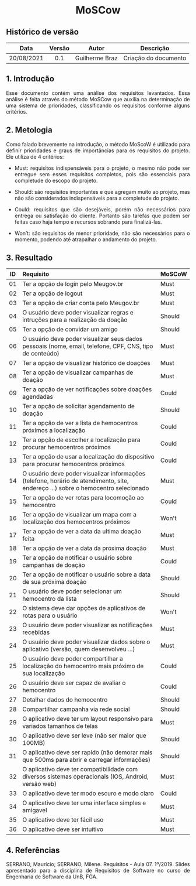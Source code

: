 # <center> MoSCow

## Histórico de versão
| Data | Versão | Autor | Descrição |
| :-: | :-: | :-: | :-: |
| 20/08/2021 | 0.1 | Guilherme Braz | Criação do documento |
<div align="justify">

## 1. Introdução
Esse documento contém uma análise dos requisitos levantados. Essa análise é feita através do método MoSCow que auxilia na determinação de uma sistema de prioridades, classificando os requisitos conforme alguns critérios.

## 2. Metologia
Como falado brevemente na introdução, o método MoScoW é utilizado para definir prioridades e graus de importâncias para os requisitos do projeto. Ele utiliza de 4 critérios:

- Must:  requisitos indispensáveis para o projeto, o mesmo não pode ser entregue sem esses requisitos completos, pois são essenciais para completude do escopo do projeto.

- Should: são requisitos importantes e que agregam muito ao projeto, mas não são considerados indispensáveis para a completude do projeto.

- Could: requisitos que são desejáveis, porém não necessários para entrega ou satisfação do cliente. Portanto são tarefas que podem ser feitas caso haja tempo e recursos sobrando para finalizá-las.

- Won’t: são requisitos de menor prioridade, não são necessários para o momento, podendo até atrapalhar o andamento do projeto. 


## 3. Resultado
| ID | Requisito | MoSCoW |
| :-: | :- | :- |
| 01 | Ter a opção de login pelo Meugov.br | Must |
| 02 | Ter a opção de logout | Must |
| 03 | Ter a opção de criar conta pelo Meugov.br | Must |
| 04 | O usuário deve poder visualizar regras e intruções para a realização da doação | Should |
| 05 | Ter a opção de convidar um amigo | Should |
| 06 | O usuário deve poder visualizar seus dados pessoais (nome, email, telefone, CPF, CNS, tipo de conteúdo) | Must |
| 07 | Ter a opção de visualizar histórico de doações | Must |
| 08 | Ter a opção de visualizar campanhas de doação | Must |
| 09 | Ter a opção de ver notificações sobre doações agendadas | Could |
| 10 | Ter a opção de solicitar agendamento de doação | Should |
| 11 | Ter a opção de ver a lista de hemocentros próximos a localização | Could |
| 12 | Ter a opção de escolher a localização para procurar hemocentros próximos | Could |
| 13 | Ter a opção de usar a localização do dispositivo para procurar hemocentros próximos | Could |
| 14 | O usuário deve poder visualizar informações (telefone, horário de atendimento, site, endereço ...) sobre o hemocentro selecionado | Must |
| 15 | Ter a opção de ver rotas para locomoção ao hemocentro | Could |
| 16 | Ter a opção de visualizar um mapa com a localização dos hemocentros próximos | Won't |
| 17 | Ter a opção de ver a data da ultima doação feita | Must |
| 18 | Ter a opção de ver a data da próxima doação | Must |
| 19 | Ter a opção de notificar o usuário sobre campanhas de doação | Could |
| 20 | Ter a opção de notificar o usuário sobre a data de sua próxima doação | Should |
| 21 | O usuário deve poder selecionar um hemocentro da lista | Should |
| 22 | O sistema deve dar opções de aplicativos de rotas para o usuário | Won't |
| 23 | O usuário deve poder visualizar as notificações recebidas | Must |
| 24 | O usuário deve poder visualizar dados sobre o aplicativo (versão, quem desenvolveu ...) | Must |
| 25 | O usuário deve poder compartilhar a localização do hemocentro mais próximo de sua localização | Could |
| 26 | O usuário deve ser capaz de avaliar o hemocentro | Could |
| 27 | Detalhar dados do hemocentro | Should |
| 28 | Compartilhar campanha via rede social | Should |
| 29 | O aplicativo deve ter um layout responsivo para variados tamanhos de telas | Must |
| 30 | O aplicativo deve ser leve (não ser maior que 100MB) | Should |
| 31 | O aplicativo deve ser rapido (não demorar mais que 500ms para abrir e carregar informações) | Should |
| 32 | O aplicativo deve ter compatibilidade com diversos sistemas operacionais (IOS, Android, versão web) | Must |
| 33 | O aplicativo deve ter modo escuro e modo claro | Could |
| 34 | O aplicativo deve ter uma interface simples e amigavel | Must |
| 35 | O aplicativo deve ter fácil uso | Must |
| 36 | O aplicativo deve ser intuitivo | Must |

## 4. Referências
SERRANO, Maurício; SERRANO, Milene. Requisitos - Aula 07. 1º/2019. Slides apresentado para a disciplina de Requisitos de Software no curso de Engenharia de Software da UnB, FGA.